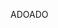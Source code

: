 <span data-ttu-id="07e0f-101">ADO</span><span class="sxs-lookup"><span data-stu-id="07e0f-101">ADO</span></span>